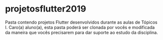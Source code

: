 # projetosflutter2019
Pasta contendo projetos Flutter desenvolvidos durante as aulas de Tópicos I.
Caro(a) aluno(a), esta pasta poderá ser clonada por vocês e modificada da maneira que vocês precisarem para dar suporte ao estudo da disciplina.
